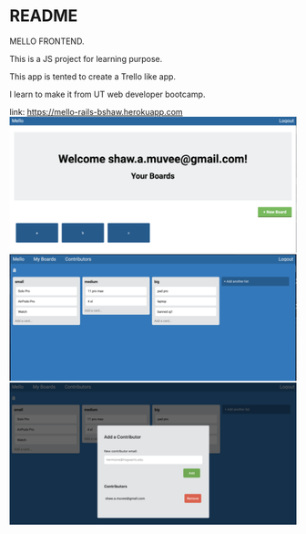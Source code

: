 # README

MELLO FRONTEND.

This is a JS project for learning purpose.

This app is tented to create a Trello like app.

I learn to make it from UT web developer bootcamp.

link: https://mello-rails-bshaw.herokuapp.com
![](images/Screenshot-2.png)
![](images/Screenshot-3.png)
![](images/Screenshot-4.png)
